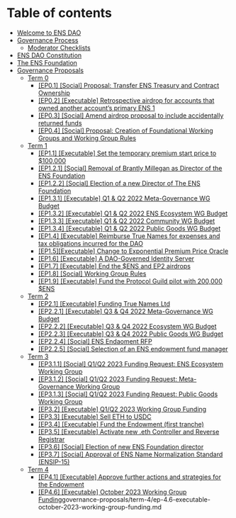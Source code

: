 # Table of contents

* [Welcome to ENS DAO](README.md)
* [Governance Process](process/README.md)
  * [Moderator Checklists](process/moderator-checklists.md)
* [ENS DAO Constitution](ens-dao-constitution.md)
* [The ENS Foundation](the-ens-foundation.md)
* [Governance Proposals](governance-proposals/README.md)
  * [Term 0](governance-proposals/term-0/README.md)
    * [\[EP0.1\] \[Social\] Proposal: Transfer ENS Treasury and Contract Ownership](governance-proposals/term-0/ep1-social-proposal-transfer-ens-treasury-and-contract-ownership.md)
    * [\[EP0.2\] \[Executable\] Retrospective airdrop for accounts that owned another account’s primary ENS 1](governance-proposals/term-0/ep2-executable-retrospective-airdrop-for-accounts-that-owned-another-accounts-primary-ens-1.md)
    * [\[EP0.3\] \[Social\] Amend airdrop proposal to include accidentally returned funds](governance-proposals/term-0/ep3-social-amend-airdrop-proposal-to-include-accidentally-returned-funds.md)
    * [\[EP0.4\] \[Social\] Proposal: Creation of Foundational Working Groups and Working Group Rules](governance-proposals/term-0/ep4-social-proposal-creation-of-foundational-working-groups-and-working-group-rules.md)
  * [Term 1](governance-proposals/term-1/README.md)
    * [\[EP1.1\] \[Executable\] Set the temporary premium start price to $100,000](governance-proposals/term-1/ep5-executable-set-the-temporary-premium-start-price-to-usd100-000.md)
    * [\[EP1.2.1\] \[Social\] Removal of Brantly Millegan as Director of the ENS Foundation](governance-proposals/term-1/ep6.1-social-removal-of-brantly-millegan-as-director-of-the-ens-foundation.md)
    * [\[EP1.2.2\] \[Social\] Election of a new Director of The ENS Foundation](governance-proposals/term-1/ep6.2-social-election-of-a-new-director-of-the-ens-foundation.md)
    * [\[EP1.3.1\] \[Executable\] Q1 & Q2 2022 Meta-Governance WG Budget](governance-proposals/term-1/ep7.1-executable-q1-and-q2-2022-meta-governance-wg-budget.md)
    * [\[EP1.3.2\] \[Executable\] Q1 & Q2 2022 ENS Ecosystem WG Budget](governance-proposals/term-1/ep7.2-executable-q1-and-q2-2022-ens-ecosystem-wg-budget.md)
    * [\[EP1.3.3\] \[Executable\] Q1 & Q2 2022 Community WG Budget](governance-proposals/term-1/ep7.3-executable-q1-and-q2-2022-community-wg-budget.md)
    * [\[EP1.3.4\] \[Executable\] Q1 & Q2 2022 Public Goods WG Budget](governance-proposals/term-1/ep7.4-executable-q1-and-q2-2022-public-goods-wg-budget.md)
    * [\[EP1.4\] \[Executable\] Reimburse True Names for expenses and tax obligations incurred for the DAO](governance-proposals/term-1/ep8-executable-reimburse-true-names-for-expenses-and-tax-obligations-incurred-for-the-dao.md)
    * [\[EP1.5\]\[Executable\] Change to Exponential Premium Price Oracle](governance-proposals/term-1/ep9-executable-change-to-exponential-premium-price-oracle.md)
    * [\[EP1.6\] \[Executable\] A DAO-Governed Identity Server](governance-proposals/term-1/ep10-executable-a-dao-governed-identity-server.md)
    * [\[EP1.7\] \[Executable\] End the $ENS and EP2 airdrops](governance-proposals/term-1/ep11-executable-end-airdrop.md)
    * [\[EP1.8\] \[Social\] Working Group Rules](governance-proposals/term-1/ep12-working-group-rules.md)
    * [\[EP1.9\] \[Executable\] Fund the Protocol Guild pilot with 200,000 $ENS](governance-proposals/term-1/ep13-protocol-guild-pilot.md)
  * [Term 2](governance-proposals/term-2/README.md)
    * [\[EP2.1\] \[Executable\] Funding True Names Ltd](governance-proposals/term-2/ep14-funding-true-names-ltd.md)
    * [\[EP2.2.1\] \[Executable\] Q3 & Q4 2022 Meta-Governance WG Budget](governance-proposals/term-2/ep16.1-executable-q3-and-q4-2022-meta-governance-wg-budget.md)
    * [\[EP2.2.2\] \[Executable\] Q3 & Q4 2022 Ecosystem WG Budget](governance-proposals/term-2/ep16.2-executable-q3-and-q4-2022-ens-ecosystem-wg-budget.md)
    * [\[EP2.2.3\] \[Executable\] Q3 & Q4 2022 Public Goods WG Budget](governance-proposals/term-2/ep16.3-executable-q3-and-q4-2022-public-goods-wg-budget.md)
    * [\[EP2.2.4\] \[Social\] ENS Endaoment RFP](governance-proposals/term-2/ep2.2.4-social-ens-endaoment-rfp.md)
    * [\[EP2.2.5\] \[Social\] Selection of an ENS endowment fund manager](governance-proposals/term-2/social-ep2.2.5-selection-of-an-ens-endowment-fund-manager.md)
  * [Term 3](governance-proposals/term-3/README.md)
    * [\[EP3.1.1\] \[Social\] Q1/Q2 2023 Funding Request: ENS Ecosystem Working Group](governance-proposals/term-3/ep3.1.1-social-q1-q2-2023-funding-request-ens-ecosystem-working-group.md)
    * [\[EP3.1.2\] \[Social\] Q1/Q2 2023 Funding Request: Meta-Governance Working Group](governance-proposals/term-3/ep3.1.2-social-q1-q2-2023-funding-request-meta-governance-working-group.md)
    * [\[EP3.1.3\] \[Social\] Q1/Q2 2023 Funding Request: Public Goods Working Group](governance-proposals/term-3/ep3.1.3-social-q1-q2-2023-funding-request-public-goods-working-group.md)
    * [\[EP3.2\] \[Executable\] Q1/Q2 2023 Working Group Funding](governance-proposals/term-3/ep3.2-executable-q1-q2-2023-working-group-funding.md)
    * [\[EP3.3\] \[Executable\] Sell ETH to USDC](governance-proposals/term-3/ep3.3-executable-sell-eth-to-usdc.md)
    * [\[EP3.4\] \[Executable\] Fund the Endowment (first tranche)](governance-proposals/term-3/ep3.4-fund-the-endowment.md)
    * [\[EP3.5\] \[Executable\] Activate new .eth Controller and Reverse Registrar](governance-proposals/term-3/ep3.5-executable-activate-new-eth-controller-and-reverse-registrar.md)
    * [\[EP3.6\] \[Social\] Election of new ENS Foundation director](governance-proposals/term-3/ep3.6-social-election-of-new-ens-foundation-director.md)
    * [\[EP3.7\] \[Social\] Approval of ENS Name Normalization Standard (ENSIP-15)](governance-proposals/term-3/ep3.7-social-approval-of-ens-name-normalization-standard-ensip-15.md)
  * [Term 4](governance-proposals/term-4/README.md)
    * [\[EP4.1\] \[Executable\] Approve further actions and strategies for the Endowment](governance-proposals/term-4/ep4.1-executable-approve-further-actions-and-strategies-for-the-endowment.md)
    * [\[EP4.6\] \[Executable\] October 2023 Working Group Funding](governance-proposals/term-4/ep-4.6-executable-october-2023-working-group-funding.md)governance-proposals/term-4/ep-4.6-executable-october-2023-working-group-funding.md
